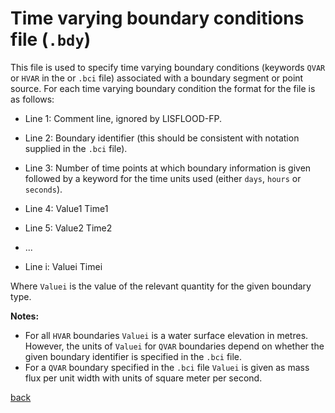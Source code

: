 # Time varying boundary conditions file (`.bdy`)

This file is used to specify time varying boundary conditions (keywords `QVAR` or `HVAR` in the or `.bci` file) associated with a boundary segment or point source. For each time varying boundary condition the format for the file is as follows:

- Line 1: Comment line, ignored by LISFLOOD-FP.

- Line 2: Boundary identifier (this should be consistent with notation supplied in the `.bci` file).

- Line 3: Number of time points at which boundary information is given followed by a keyword for the time units used (either `days`, `hours` or `seconds`).

- Line 4: Value1 Time1

- Line 5: Value2 Time2

- ...

- Line i: Valuei Timei

Where `Valuei` is the value of the relevant quantity for the given boundary type. 

**Notes:**
- For all `HVAR` boundaries `Valuei` is a water surface elevation in metres. However, the units of `Valuei` for `QVAR` boundaries depend on whether the given boundary identifier is specified in the `.bci` file. 
- For a `QVAR` boundary specified in the `.bci` file `Valuei` is given as mass flux per unit width with units of square meter per second.


[back](/Merewether1.html)
